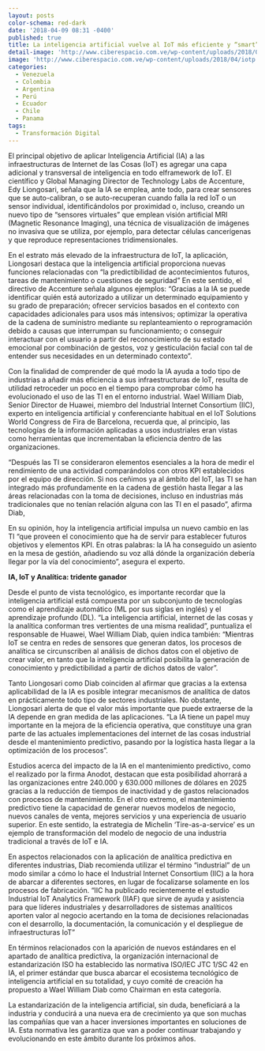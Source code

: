 ```yaml
---
layout: posts
color-schema: red-dark
date: '2018-04-09 08:31 -0400'
published: true
title: La inteligencia artificial vuelve al IoT más eficiente y “smart”
detail-image: 'http://www.ciberespacio.com.ve/wp-content/uploads/2018/04/iotg.jpg'
image: 'http://www.ciberespacio.com.ve/wp-content/uploads/2018/04/iotp.jpg'
categories:
  - Venezuela
  - Colombia
  - Argentina
  - Perú
  - Ecuador
  - Chile
  - Panama
tags:
  - Transformación Digital
---
```

El principal objetivo de aplicar Inteligencia Artificial (IA) a las infraestructuras de Internet de las Cosas (IoT) es agregar una capa adicional y transversal de inteligencia en todo elframework de IoT. El científico y Global Managing Director de Technology Labs de Accenture, Edy Liongosari, señala que la IA se emplea, ante todo, para crear sensores que se auto-calibran, o se auto-recuperan cuando falla la red IoT o un sensor individual, identificándolos por proximidad o, incluso, creando un nuevo tipo de “sensores virtuales” que emplean visión artificial MRI (Magnetic Resonance Imaging), una técnica de visualización de imágenes no invasiva que se utiliza, por ejemplo, para detectar células cancerígenas y que reproduce representaciones tridimensionales.

En el estrato más elevado de la infraestructura de IoT, la aplicación, Liongosari destaca que la inteligencia artificial proporciona nuevas funciones relacionadas con “la predictibilidad de acontecimientos futuros, tareas de mantenimiento o cuestiones de seguridad” En este sentido, el directivo de Accenture señala algunos ejemplos: “Gracias a la IA se puede identificar quién está autorizado a utilizar un determinado equipamiento y su grado de preparación; ofrecer servicios basados en el contexto con capacidades adicionales para usos más intensivos; optimizar la operativa de la cadena de suministro mediante su replanteamiento o reprogramación debido a causas que interrumpan su funcionamiento; o conseguir interactuar con el usuario a partir del reconocimiento de su estado emocional por combinación de gestos, voz y gesticulación facial con tal de entender sus necesidades en un determinado contexto”.

Con la finalidad de comprender de qué modo la IA ayuda a todo tipo de industrias a añadir más eficiencia a sus infraestructuras de IoT, resulta de utilidad retroceder un poco en el tiempo para comprobar cómo ha evolucionado el uso de las TI en el entorno industrial. Wael William Diab, Senior Director de Huawei, miembro del Industrial Internet Consortium (IIC), experto en inteligencia artificial y conferenciante habitual en el IoT Solutions World Congress de Fira de Barcelona, recuerda que, al principio, las tecnologías de la información aplicadas a usos industriales eran vistas como herramientas que incrementaban la eficiencia dentro de las organizaciones.

“Después las TI se consideraron elementos esenciales a la hora de medir el rendimiento de una actividad comparándolos con otros KPI establecidos por el equipo de dirección. Si nos ceñimos ya al ámbito del IoT, las TI se han integrado más profundamente en la cadena de gestión hasta llegar a las áreas relacionadas con la toma de decisiones, incluso en industrias más tradicionales que no tenían relación alguna con las TI en el pasado”, afirma Diab,

En su opinión, hoy la inteligencia artificial impulsa un nuevo cambio en las TI “que proveen el conocimiento que ha de servir para establecer futuros objetivos y elementos KPI. En otras palabras: la IA ha conseguido un asiento en la mesa de gestión, añadiendo su voz allá dónde la organización debería llegar por la vía del conocimiento”, asegura el experto.

**IA, IoT y Analítica: tridente ganador**

Desde el punto de vista tecnológico, es importante recordar que la inteligencia artificial está compuesta por un subconjunto de tecnologías como el aprendizaje automático (ML por sus siglas en inglés) y el aprendizaje profundo (DL). “La inteligencia artificial, internet de las cosas y la analítica conforman tres vertientes de una misma realidad”, puntualiza el responsable de Huawei, Wael William Diab, quien indica también: “Mientras IoT se centra en redes de sensores que generan datos, los procesos de analítica se circunscriben al análisis de dichos datos con el objetivo de crear valor, en tanto que la inteligencia artificial posibilita la generación de conocimiento y predictibilidad a partir de dichos datos de valor”.

Tanto Liongosari como Diab coinciden al afirmar que gracias a la extensa aplicabilidad de la IA es posible integrar mecanismos de analítica de datos en prácticamente todo tipo de sectores industriales. No obstante, Liongosari alerta de que el valor más importante que puede extraerse de la IA depende en gran medida de las aplicaciones. “La IA tiene un papel muy importante en la mejora de la eficiencia operativa, que constituye una gran parte de las actuales implementaciones del internet de las cosas industrial desde el mantenimiento predictivo, pasando por la logística hasta llegar a la optimización de los procesos”.

Estudios acerca del impacto de la IA en el mantenimiento predictivo, como el realizado por la firma Anodot, destacan que esta posibilidad ahorrará a las organizaciones entre 240.000 y 630.000 millones de dólares en 2025 gracias a la reducción de tiempos de inactividad y de gastos relacionados con procesos de mantenimiento. En el otro extremo, el mantenimiento predictivo tiene la capacidad de generar nuevos modelos de negocio, nuevos canales de venta, mejores servicios y una experiencia de usuario superior. En este sentido, la estrategia de Michelin ‘Tire-as-a-service’ es un ejemplo de transformación del modelo de negocio de una industria tradicional a través de IoT e IA.

En aspectos relacionados con la aplicación de analítica predictiva en diferentes industrias, Diab recomienda utilizar el término “industrial” de un modo similar a cómo lo hace el Industrial Internet Consortium (IIC) a la hora de abarcar a diferentes sectores, en lugar de focalizarse solamente en los procesos de fabricación. “IIC ha publicado recientemente el estudio Industrial IoT Analytics Framework (IIAF) que sirve de ayuda y asistencia para que líderes industriales y desarrolladores de sistemas analíticos aporten valor al negocio acertando en la toma de decisiones relacionadas con el desarrollo, la documentación, la comunicación y el despliegue de infraestructuras IoT”

En términos relacionados con la aparición de nuevos estándares en el apartado de analítica predictiva, la organización internacional de estandarización ISO ha establecido las normativa ISO/IEC JTC 1/SC 42 en IA, el primer estándar que busca abarcar el ecosistema tecnológico de inteligencia artificial en su totalidad, y cuyo comité de creación ha propuesto a Wael William Diab como Chairman en esta categoría.

La estandarización de la inteligencia artificial, sin duda, beneficiará a la industria y conducirá a una nueva era de crecimiento ya que son muchas las compañías que van a hacer inversiones importantes en soluciones de IA. Esta normativa les garantiza que van a poder continuar trabajando y evolucionando en este ámbito durante los próximos años.
